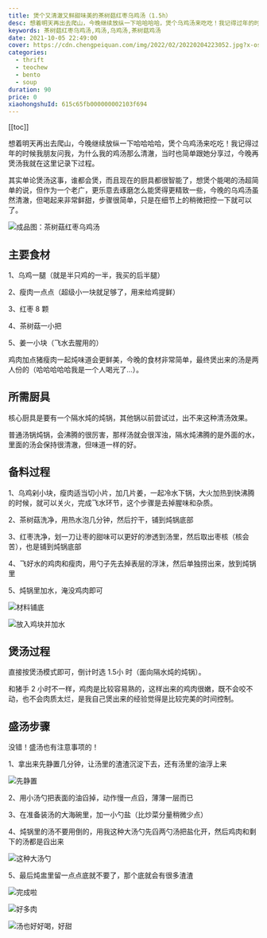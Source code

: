 ```yaml
---
title: 煲个又清澈又鲜甜味美的茶树菇红枣乌鸡汤（1.5h）
desc: 想着明天再出去爬山，今晚继续放纵一下哈哈哈哈，煲个乌鸡汤来吃吃！我记得过年的时候我朋友问我，为什么我的鸡汤那么清澈，当时也简单跟她分享过，今晚再煲汤我就在这里记录下过程。
keywords: 茶树菇红枣乌鸡汤,鸡汤,乌鸡汤,茶树菇鸡汤
date: 2021-10-05 22:49:00
cover: https://cdn.chengpeiquan.com/img/2022/02/20220204223052.jpg?x-oss-process=image/interlace,1
categories:
  - thrift
  - teochew
  - bento
  - soup
duration: 90
price: 0
xiaohongshuId: 615c65fb000000002103f694
---
```


[[toc]]

想着明天再出去爬山，今晚继续放纵一下哈哈哈哈，煲个乌鸡汤来吃吃！我记得过年的时候我朋友问我，为什么我的鸡汤那么清澈，当时也简单跟她分享过，今晚再煲汤我就在这里记录下过程。

其实单论煲汤这事，谁都会煲，而且现在的厨具都很智能了，想煲个能喝的汤超简单的说，但作为一个老广，更乐意去琢磨怎么能煲得更精致一些，今晚的乌鸡汤虽然清澈，但喝起来非常鲜甜，步骤很简单，只是在细节上的稍微把控一下就可以了。

![成品图：茶树菇红枣乌鸡汤](https://cdn.chengpeiquan.com/img/2022/02/20220204223303.jpg?x-oss-process=image/interlace,1)

## 主要食材

1、乌鸡一腿（就是半只鸡的一半，我买的后半腿）

2、瘦肉一点点（超级小一块就足够了，用来给鸡提鲜）

3、红枣 8 颗

4、茶树菇一小把

5、姜一小块（飞水去腥用的）

鸡肉加点猪瘦肉一起炖味道会更鲜美，今晚的食材非常简单，最终煲出来的汤是两人份的（哈哈哈哈哈我是一个人喝光了…）。

## 所需厨具

核心厨具是要有一个隔水炖的炖锅，其他锅以前尝试过，出不来这种清汤效果。

普通汤锅炖锅，会沸腾的很厉害，那样汤就会很浑浊，隔水炖沸腾的是外面的水，里面的汤会保持很清澈，但味道一样的好。

## 备料过程

1、乌鸡剁小块，瘦肉适当切小片，加几片姜，一起冷水下锅，大火加热到快沸腾的时候，就可以关火，完成飞水环节，这个步骤是去掉腥味和杂质。

2、茶树菇洗净，用热水泡几分钟，然后拧干，铺到炖锅底部

3、红枣洗净，划一刀让枣的甜味可以更好的渗透到汤里，然后取出枣核（核会苦），也是铺到炖锅底部

4、飞好水的鸡肉和瘦肉，用勺子先去掉表层的浮沫，然后单独捞出来，放到炖锅里

5、炖锅里加水，淹没鸡肉即可

![材料铺底](https://cdn.chengpeiquan.com/img/2022/02/20220204223300.jpg?x-oss-process=image/interlace,1)

![放入鸡块并加水](https://cdn.chengpeiquan.com/img/2022/02/20220204223301.jpg?x-oss-process=image/interlace,1)

## 煲汤过程

直接按煲汤模式即可，倒计时选 1.5小 时（面向隔水炖的炖锅）。

和猪手 2 小时不一样，鸡肉是比较容易熟的，这样出来的鸡肉很嫩，既不会咬不动，也不会肉质太烂，是我自己煲出来的经验觉得是比较完美的时间控制。

## 盛汤步骤

没错！盛汤也有注意事项的！

1、拿出来先静置几分钟，让汤里的渣渣沉淀下去，还有汤里的油浮上来

![先静置](https://cdn.chengpeiquan.com/img/2022/02/20220204223302.jpg?x-oss-process=image/interlace,1)

2、用小汤勺把表面的油舀掉，动作慢一点舀，薄薄一层而已

3、在准备装汤的大海碗里，加一小勺盐（比炒菜分量稍微少点）

4、炖锅里的汤不要用倒的，用我这种大汤勺先舀两勺汤把盐化开，然后鸡肉和剩下的汤都是舀出来

![这种大汤勺](https://cdn.chengpeiquan.com/img/2022/02/20220204223306.jpg?x-oss-process=image/interlace,1)

5、最后炖盅里留一点点底就不要了，那个底就会有很多渣渣

![完成啦](https://cdn.chengpeiquan.com/img/2022/02/20220204223259.jpg?x-oss-process=image/interlace,1)

![好多肉](https://cdn.chengpeiquan.com/img/2022/02/20220204223304.jpg?x-oss-process=image/interlace,1)

![汤也好好喝，好甜](https://cdn.chengpeiquan.com/img/2022/02/20220204223305.jpg?x-oss-process=image/interlace,1)
